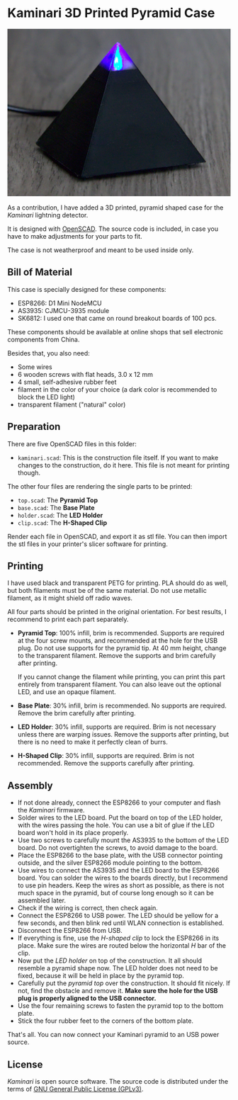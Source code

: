 # Kaminari 3D Printed Pyramid Case

![Pyramid](pyramid.jpg)

As a contribution, I have added a 3D printed, pyramid shaped case for the _Kaminari_ lightning detector.

It is designed with [OpenSCAD](https://www.openscad.org/). The source code is included, in case you have to make adjustments for your parts to fit.

The case is not weatherproof and meant to be used inside only.

## Bill of Material

This case is specially designed for these components:

* ESP8266: D1 Mini NodeMCU
* AS3935: CJMCU-3935 module
* SK6812: I used one that came on round breakout boards of 100 pcs.

These components should be available at online shops that sell electronic components from China.

Besides that, you also need:

* Some wires
* 6 wooden screws with flat heads, 3.0 x 12 mm
* 4 small, self-adhesive rubber feet
* filament in the color of your choice (a dark color is recommended to block the LED light)
* transparent filament ("natural" color)

## Preparation

There are five OpenSCAD files in this folder:

* `kaminari.scad`: This is the construction file itself. If you want to make changes to the construction, do it here. This file is not meant for printing though.

The other four files are rendering the single parts to be printed:

* `top.scad`: The **Pyramid Top**
* `base.scad`: The **Base Plate**
* `holder.scad`: The **LED Holder**
* `clip.scad`: The **H-Shaped Clip**

Render each file in OpenSCAD, and export it as stl file. You can then import the stl files in your printer's slicer software for printing.

## Printing

I have used black and transparent PETG for printing. PLA should do as well, but both filaments must be of the same material. Do not use metallic filament, as it might shield off radio waves.

All four parts should be printed in the original orientation. For best results, I recommend to print each part separately.

- **Pyramid Top**: 100% infill, brim is recommended. Supports are required at the four screw mounts, and recommended at the hole for the USB plug. Do not use supports for the pyramid tip. At 40 mm height, change to the transparent filament. Remove the supports and brim carefully after printing.

  If you cannot change the filament while printing, you can print this part entirely from transparent filament. You can also leave out the optional LED, and use an opaque filament.

- **Base Plate**: 30% infill, brim is recommended. No supports are required. Remove the brim carefully after printing.

- **LED Holder**: 30% infill, supports are required. Brim is not necessary unless there are warping issues. Remove the supports after printing, but there is no need to make it perfectly clean of burrs.

- **H-Shaped Clip**: 30% infill, supports are required. Brim is not recommended. Remove the supports carefully after printing.

## Assembly

* If not done already, connect the ESP8266 to your computer and flash the _Kaminari_ firmware.
* Solder wires to the LED board. Put the board on top of the LED holder, with the wires passing the hole. You can use a bit of glue if the LED board won't hold in its place properly.
* Use two screws to carefully mount the AS3935 to the bottom of the LED board. Do not overtighten the screws, to avoid damage to the board.
* Place the ESP8266 to the base plate, with the USB connector pointing outside, and the silver ESP8266 module pointing to the bottom.
* Use wires to connect the AS3935 and the LED board to the ESP8266 board. You can solder the wires to the boards directly, but I recommend to use pin headers. Keep the wires as short as possible, as there is not much space in the pyramid, but of course long enough so it can be assembled later.
* Check if the wiring is correct, then check again.
* Connect the ESP8266 to USB power. The LED should be yellow for a few seconds, and then blink red until WLAN connection is established.
* Disconnect the ESP8266 from USB.
* If everything is fine, use the _H-shaped clip_ to lock the ESP8266 in its place. Make sure the wires are routed below the horizontal _H_ bar of the clip.
* Now put the _LED holder_ on top of the construction. It all should resemble a pyramid shape now. The LED holder does not need to be fixed, because it will be held in place by the pyramid top.
* Carefully put the _pyramid top_ over the construction. It should fit nicely. If not, find the obstacle and remove it. **Make sure the hole for the USB plug is properly aligned to the USB connector.**
* Use the four remaining screws to fasten the pyramid top to the bottom plate.
* Stick the four rubber feet to the corners of the bottom plate.

That's all. You can now connect your Kaminari pyramid to an USB power source.

## License

_Kaminari_ is open source software. The source code is distributed under the terms of [GNU General Public License (GPLv3)](https://www.gnu.org/licenses/gpl-3.0.en.html).
